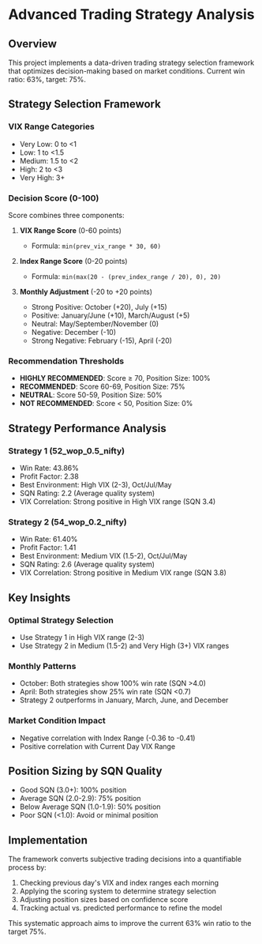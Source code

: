 # Advanced Trading Strategy Analysis

## Overview
This project implements a data-driven trading strategy selection framework that optimizes decision-making based on market conditions. Current win ratio: 63%, target: 75%.

## Strategy Selection Framework

### VIX Range Categories
- Very Low: 0 to <1
- Low: 1 to <1.5
- Medium: 1.5 to <2
- High: 2 to <3
- Very High: 3+

### Decision Score (0-100)
Score combines three components:
1. **VIX Range Score** (0-60 points)
   - Formula: `min(prev_vix_range * 30, 60)`
   
2. **Index Range Score** (0-20 points)
   - Formula: `min(max(20 - (prev_index_range / 20), 0), 20)`
   
3. **Monthly Adjustment** (-20 to +20 points)
   - Strong Positive: October (+20), July (+15)
   - Positive: January/June (+10), March/August (+5)
   - Neutral: May/September/November (0)
   - Negative: December (-10)
   - Strong Negative: February (-15), April (-20)

### Recommendation Thresholds
- **HIGHLY RECOMMENDED**: Score ≥ 70, Position Size: 100%
- **RECOMMENDED**: Score 60-69, Position Size: 75%
- **NEUTRAL**: Score 50-59, Position Size: 50%
- **NOT RECOMMENDED**: Score < 50, Position Size: 0%

## Strategy Performance Analysis

### Strategy 1 (52_wop_0.5_nifty)
- Win Rate: 43.86%
- Profit Factor: 2.38
- Best Environment: High VIX (2-3), Oct/Jul/May
- SQN Rating: 2.2 (Average quality system)
- VIX Correlation: Strong positive in High VIX range (SQN 3.4)

### Strategy 2 (54_wop_0.2_nifty)
- Win Rate: 61.40%
- Profit Factor: 1.41
- Best Environment: Medium VIX (1.5-2), Oct/Jul/May
- SQN Rating: 2.6 (Average quality system)
- VIX Correlation: Strong positive in Medium VIX range (SQN 3.8)

## Key Insights

### Optimal Strategy Selection
- Use Strategy 1 in High VIX range (2-3)
- Use Strategy 2 in Medium (1.5-2) and Very High (3+) VIX ranges

### Monthly Patterns
- October: Both strategies show 100% win rate (SQN >4.0)
- April: Both strategies show 25% win rate (SQN <0.7)
- Strategy 2 outperforms in January, March, June, and December

### Market Condition Impact
- Negative correlation with Index Range (-0.36 to -0.41)
- Positive correlation with Current Day VIX Range

## Position Sizing by SQN Quality
- Good SQN (3.0+): 100% position
- Average SQN (2.0-2.9): 75% position
- Below Average SQN (1.0-1.9): 50% position
- Poor SQN (<1.0): Avoid or minimal position

## Implementation
The framework converts subjective trading decisions into a quantifiable process by:
1. Checking previous day's VIX and index ranges each morning
2. Applying the scoring system to determine strategy selection
3. Adjusting position sizes based on confidence score
4. Tracking actual vs. predicted performance to refine the model

This systematic approach aims to improve the current 63% win ratio to the target 75%.

